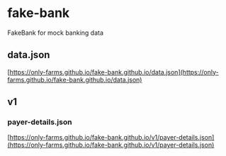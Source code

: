 # fake-bank
FakeBank for mock banking data


## data.json
[https://only-farms.github.io/fake-bank.github.io/data.json](https://only-farms.github.io/fake-bank.github.io/data.json)

## v1
### payer-details.json
[https://only-farms.github.io/fake-bank.github.io/v1/payer-details.json](https://only-farms.github.io/fake-bank.github.io/v1/payer-details.json)